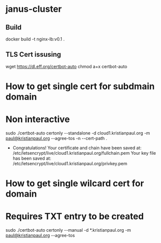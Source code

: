 # janus-cluster
## Build

docker build -t nginx-lb:v0.1 .


## TLS Cert issusing

wget https://dl.eff.org/certbot-auto
chmod a+x certbot-auto

# How to get single cert for subdmain domain
# Non interactive
sudo ./certbot-auto certonly --standalone -d cloud1.kristianpaul.org -m paul@kristianpaul.org --agree-tos -n --cert-path .
 - Congratulations! Your certificate and chain have been saved at:
   /etc/letsencrypt/live/cloud1.kristianpaul.org/fullchain.pem
   Your key file has been saved at:
   /etc/letsencrypt/live/cloud1.kristianpaul.org/privkey.pem

# How to get single wilcard cert for domain
# Requires TXT entry to be created
sudo ./certbot-auto certonly --manual -d *.kristianpaul.org -m paul@kristianpaul.org --agree-tos 

